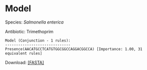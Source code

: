 
# Model

Species: *Salmonella enterica*

Antibiotic: Trimethoprim

```
Model (Conjunction - 1 rules):
------------------------------
Presence(AACATGCCTCATGTGGCGGCCAGGACGGCCA) [Importance: 1.00, 31 equivalent rules]

```

Download: [[FASTA]](./model.fasta)

